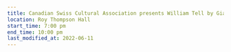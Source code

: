 ```yaml
---
title: Canadian Swiss Cultural Association presents William Tell by Giacomo Rossini
location: Roy Thompson Hall
start_time: 7:00 pm
end_time: 10:00 pm
last_modified_at: 2022-06-11
---
```

